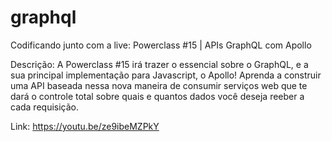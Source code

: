 # graphql
Codificando junto com a live: Powerclass #15 | APIs GraphQL com Apollo

Descrição: A Powerclass #15 irá trazer o essencial sobre o GraphQL, e a sua principal implementação para Javascript, o Apollo! Aprenda a construir uma API baseada nessa nova maneira de consumir serviços web que te dará o controle total sobre quais e quantos dados você deseja reeber a cada requisição.

Link: https://youtu.be/ze9ibeMZPkY
